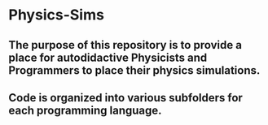 # Physics-Sims
## The purpose of this repository is to provide a place for autodidactive Physicists and Programmers to place their physics simulations.
## Code is organized into various subfolders for each programming language.
